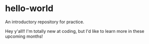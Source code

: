 # hello-world
An introductory repository for practice.

Hey y'all!! I'm totally new at coding, but I'd like to learn more in these upcoming months!
